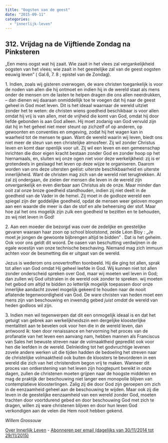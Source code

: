 ```yaml
---
title: "Oogsten van de geest"
date: "2015-09-11"
categories: 
  - "innerlijk-leven"
---
```


## 312\. Vrijdag na de Vijftiende Zondag na Pinksteren

„Een mens oogst wat hij zaait. Wie zaait in het vlees zal vergankelijkheid oogsten van het vlees; wie zaait in het geestelijke zal van de geest oogsten eeuwig leven” ( Gal.6, 7. 8 ; epistel van de Zondag).

1\. Indien, zoals wij gisteren overwogen, de ware christen toegankelijk is voor de noden van allen die hij ontmoet en indien hij in de wereld staat als mens onder de mensen om de lasten te helpen dragen die ons allen neerdrukken, – dan dienen wij daaraan onmiddellijk toe te voegen dat hij naar de geest geheel in God moet leven. Dit is het ideaal waarnaar de wereld uitziet zonder het te weten: de christen wiens goedheid beschikbaar is voor allen omdat hij vrij is van allen, met de vrijheid die komt van God, omdat hij door liefde gebonden is aan God alleen. Hij moet zodanig van God vervuld zijn dat hij in het geheel niet meer steunt op zichzelf of op anderen, op gewoonten en conventies en omgeving, zodat hij het wagen kan in waarheid tot de mensen te gaan. Want de wereld waarin wij leven, biedt ons niet meer de steun van een christelijke atmosfeer. Zij wil zonder Christus leven en komt daar openlijk voor uit. Zij wil een leven en een gemeenschap inrichten die door eigen kracht bestaan zonder God en zonder hoop op het hiernamaals, en, sluiten wij onze ogen niet voor deze werkelijkheid: zij is er grotendeels in geslaagd het leven op deze wijze te organiseren. Daarom worden van ons deze uitersten geëist: uiterste beschikbaarheid en uiterste innerlijkheid. Want de christen mag zich van de wereld niet terugtrekken. Al zal zij ondergaan, de zielen der mensen die leven in de wereld zijn onvergankelijk en even dierbaar aan Christus als de onze. Maar minder dan ooit zal onze broze goedheid standhouden, indien zij niet deelt in de goedheid van de Vader in de hemel. Zij moet in de godloze wereld een spiegel zijn der goddelijke goedheid, opdat de mensen weer geloven mogen aan een waarde die meer is dan de stof en alle beheersing der stof. Maar hoe zal het ons mogelijk zijn zulk een goedheid te bezitten en te behouden, zo wij niet leven in God!

2\. Aan een moeder die bezorgd was over de zedelijke en geestelijke gevaren waaraan haar zoon op school blootstond, zeide Léon Bloy : „Je moet je jongen de gewoonte bijbrengen altijd te bidden” . Dat is het geheim. Ook voor ons geldt dit woord. De oasen van beschutting verdwijnen in de egale woestijn van onze technische beschaving. Niemand mag zich immuun achten voor de besmetting die er uitgaat van de wereld.

Jezus is wederom ons onovertroffen toonbeeld. Hij die ging tot allen, sprak tot allen van God omdat Hij geheel leefde in God. Wij kunnen niet tot allen zonder onderscheid spreken over God, maar wij moeten wel leven in God; dan zullen wij God uitstralen in de wereld ook zonder te spreken. wij moeten het gebod om altijd te bidden zo letterlijk mogelijk toepassen door onze innerlijke aandacht zoveel mogelijk gekeerd te houden naar de nooit aflatende tegenwoordigheid van God. De ware christen van heden moet een mens zijn van beschouwing en inwendig gebed _juist omdat_ de wereld van heden godloos wil zijn.

3\. Indien men wil tegenwerpen dat dit een onmogelijk ideaal is en dat het getuigt van gebrek aan werkelijkheidszin een dergelijke kloosterlijke mentaliteit aan te bevelen ook voor hen die in de wereld leven, dan antwoord ik: toen door renaissance en hervorming het proces van de profanatie van het leven een aanvang nam, hebben mannen als Franciscus van Sales het bewuste streven naar de volmaaktheid gepredikt ook voor hen die leefden in de wereld. DeInleiding tot het godvruchtige levenen zovele andere werken uit die tijden hadden de bedoeling het streven naar de christelijke volmaaktheid ook buiten de kloosters te bevorderen in een wereld die zich van het christendom begon vrij te maken. Wanneer dit proces van ontkerstening van het leven zijn hoogtepunt bereikt in onze dagen, zullen de christenen moeten grijpen naar de hoogste middelen en mag de praktijk der beschouwing niet langer een monopolie blijven van contemplatieve kloosterlingen. Zalig zij die door God zijn geroepen om zich in de eenzaamheid geheel aan de beschouwing te wijden. Maar ook zij die leven in de geestelijke eenzaamheid van een wereld zonder God, moeten trachten door voortdurend gebed en door beschouwing God met zich te dragen, willen zij ware christenen blijven en door hun leven God verkondigen aan de velen die Hem nooit hebben gekend.

_Willem Grossouw_

[Over Innerlijk Leven](/blog/een-jaar-lang-innerlijk-leven-op-geloven-leren/) - [Abonneren per email (dagelijks van 30/11/2014 tot 29/11/2015)](http://eepurl.com/9P3DT)
